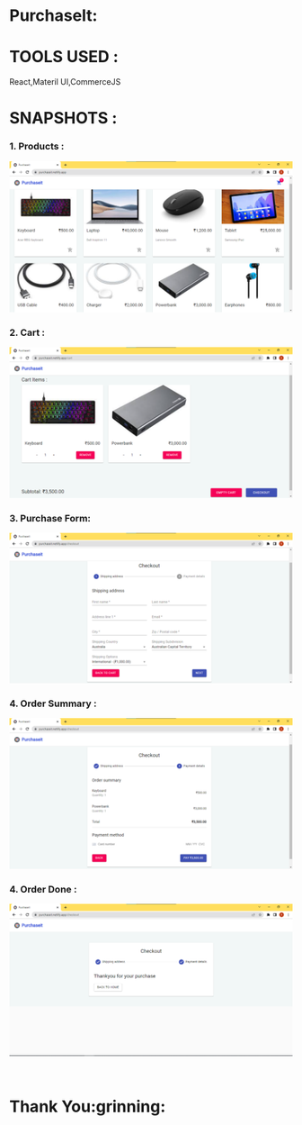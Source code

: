 
<h1>PurchaseIt:</h1>

<h1>TOOLS USED :</h2>

React,Materil UI,CommerceJS

<h1>SNAPSHOTS :</h1>

<h3>1. Products :</h3>

![GitHub Logo](/readme_images/1.png)


<h3>2. Cart :</h3>

![GitHub Logo](/readme_images/cart.png)


<h3>3. Purchase Form: </h3>

![GitHub Logo](/readme_images/form.png)


<h3>4. Order Summary :</h3>

![GitHub Logo](/readme_images/summary.png)


<h3>4. Order Done :</h3>

![GitHub Logo](/readme_images/orderdone.png)


<br>

<h1>Thank You:grinning: